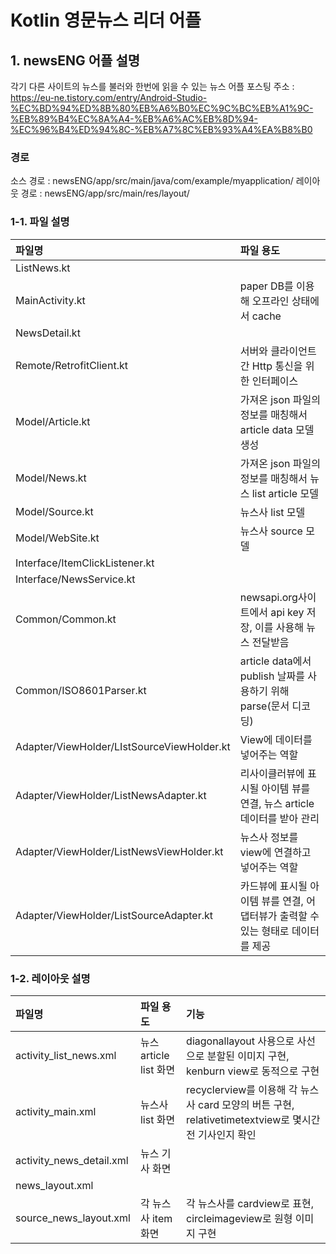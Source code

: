 # Kotlin 영문뉴스 리더 어플

## 1. newsENG 어플 설명
각기 다른 사이트의 뉴스를 불러와 한번에 읽을 수 있는 뉴스 어플
포스팅 주소 : https://eu-ne.tistory.com/entry/Android-Studio-%EC%BD%94%ED%8B%80%EB%A6%B0%EC%9C%BC%EB%A1%9C-%EB%89%B4%EC%8A%A4-%EB%A6%AC%EB%8D%94-%EC%96%B4%ED%94%8C-%EB%A7%8C%EB%93%A4%EA%B8%B0

### 경로
소스 경로 : newsENG/app/src/main/java/com/example/myapplication/
레이아웃 경로 : newsENG/app/src/main/res/layout/

### 1-1. 파일 설명
| 파일명 | 파일 용도 |
|:--   |:--      |
| ListNews.kt |  |
| MainActivity.kt | paper DB를 이용해 오프라인 상태에서 cache |
| NewsDetail.kt |  |
| Remote/RetrofitClient.kt | 서버와 클라이언트간 Http 통신을 위한 인터페이스 |
| Model/Article.kt | 가져온 json 파일의 정보를 매칭해서 article data 모델 생성 |
| Model/News.kt | 가져온 json 파일의 정보를 매칭해서 뉴스 list article 모델 |
| Model/Source.kt | 뉴스사 list 모델  |
| Model/WebSite.kt | 뉴스사 source 모델 |
| Interface/ItemClickListener.kt |  |
| Interface/NewsService.kt |  |
| Common/Common.kt | newsapi.org사이트에서 api key 저장, 이를 사용해 뉴스 전달받음 |
| Common/ISO8601Parser.kt | article data에서 publish 날짜를 사용하기 위해 parse(문서 디코딩)|
| Adapter/ViewHolder/LIstSourceViewHolder.kt | View에 데이터를 넣어주는 역할 |
| Adapter/ViewHolder/ListNewsAdapter.kt | 리사이클러뷰에 표시될 아이템 뷰를 연결, 뉴스 article 데이터를 받아 관리 |
| Adapter/ViewHolder/ListNewsViewHolder.kt | 뉴스사 정보를 view에 연결하고 넣어주는 역할 |
| Adapter/ViewHolder/ListSourceAdapter.kt | 카드뷰에 표시될 아이템 뷰를 연결, 어댑터뷰가 출력할 수 있는 형태로 데이터를 제공 |

### 1-2. 레이아웃 설명
| 파일명 | 파일 용도 | 기능 |
|:--   |:--      |:--    |
| activity_list_news.xml | 뉴스 article list 화면 | diagonallayout 사용으로 사선으로 분할된 이미지 구현, kenburn view로 동적으로 구현  |
| activity_main.xml | 뉴스사 list 화면 | recyclerview를 이용해 각 뉴스사 card 모양의 버튼 구현, relativetimetextview로 몇시간 전 기사인지 확인 |
| activity_news_detail.xml | 뉴스 기사 화면 |  |
| news_layout.xml |  |  |
| source_news_layout.xml | 각 뉴스사 item 화면 | 각 뉴스사를 cardview로 표현, circleimageview로 원형 이미지 구현 |
